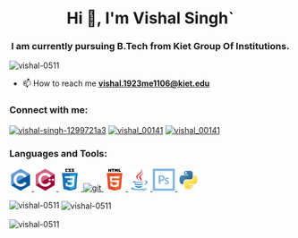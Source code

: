 <h1 align="center">Hi 👋, I'm Vishal Singh`</h1>
<h3 align="center">I am currently pursuing B.Tech from Kiet Group Of Institutions.</h3>

<p align="left"> <img src="https://komarev.com/ghpvc/?username=vishal-0511&label=Profile%20views&color=0e75b6&style=flat" alt="vishal-0511" /> </p>

- 📫 How to reach me **vishal.1923me1106@kiet.edu**

<h3 align="left">Connect with me:</h3>
<p align="left">
<a href="https://linkedin.com/in/vishal-singh-1299721a3" target="blank"><img align="center" src="https://raw.githubusercontent.com/rahuldkjain/github-profile-readme-generator/master/src/images/icons/Social/linked-in-alt.svg" alt="vishal-singh-1299721a3" height="30" width="40" /></a>
<a href="https://www.codechef.com/users/vishal_00141" target="blank"><img align="center" src="https://cdn.jsdelivr.net/npm/simple-icons@3.1.0/icons/codechef.svg" alt="vishal_00141" height="30" width="40" /></a>
<a href="https://www.hackerrank.com/vishal_00141" target="blank"><img align="center" src="https://raw.githubusercontent.com/rahuldkjain/github-profile-readme-generator/master/src/images/icons/Social/hackerrank.svg" alt="vishal_00141" height="30" width="40" /></a>
</p>

<h3 align="left">Languages and Tools:</h3>
<p align="left"> <a href="https://www.cprogramming.com/" target="_blank" rel="noreferrer"> <img src="https://raw.githubusercontent.com/devicons/devicon/master/icons/c/c-original.svg" alt="c" width="40" height="40"/> </a> <a href="https://www.w3schools.com/cpp/" target="_blank" rel="noreferrer"> <img src="https://raw.githubusercontent.com/devicons/devicon/master/icons/cplusplus/cplusplus-original.svg" alt="cplusplus" width="40" height="40"/> </a> <a href="https://www.w3schools.com/css/" target="_blank" rel="noreferrer"> <img src="https://raw.githubusercontent.com/devicons/devicon/master/icons/css3/css3-original-wordmark.svg" alt="css3" width="40" height="40"/> </a> <a href="https://git-scm.com/" target="_blank" rel="noreferrer"> <img src="https://www.vectorlogo.zone/logos/git-scm/git-scm-icon.svg" alt="git" width="40" height="40"/> </a> <a href="https://www.w3.org/html/" target="_blank" rel="noreferrer"> <img src="https://raw.githubusercontent.com/devicons/devicon/master/icons/html5/html5-original-wordmark.svg" alt="html5" width="40" height="40"/> </a> <a href="https://www.java.com" target="_blank" rel="noreferrer"> <img src="https://raw.githubusercontent.com/devicons/devicon/master/icons/java/java-original.svg" alt="java" width="40" height="40"/> </a> <a href="https://www.photoshop.com/en" target="_blank" rel="noreferrer"> <img src="https://raw.githubusercontent.com/devicons/devicon/master/icons/photoshop/photoshop-line.svg" alt="photoshop" width="40" height="40"/> </a> <a href="https://www.python.org" target="_blank" rel="noreferrer"> <img src="https://raw.githubusercontent.com/devicons/devicon/master/icons/python/python-original.svg" alt="python" width="40" height="40"/> </a> </p>

<p><img align="left" src="https://github-readme-stats.vercel.app/api/top-langs?username=vishal-0511&show_icons=true&locale=en&layout=compact" alt="vishal-0511" /></p>

<p>&nbsp;<img align="center" src="https://github-readme-stats.vercel.app/api?username=vishal-0511&show_icons=true&locale=en" alt="vishal-0511" /></p>

<p><img align="center" src="https://github-readme-streak-stats.herokuapp.com/?user=vishal-0511&" alt="vishal-0511" /></p>
